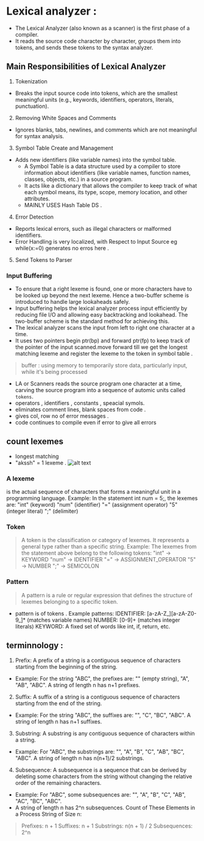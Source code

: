 # Lexical analyzer :
- The Lexical Analyzer (also known as a scanner) is the first phase of a compiler. 
- It reads the source code character by character, groups them into tokens, and sends these tokens to the syntax analyzer.

## Main Responsibilities of Lexical Analyzer
1. Tokenization
- Breaks the input source code into tokens, which are the smallest meaningful units (e.g., keywords, identifiers, operators, literals, punctuation).

2. Removing White Spaces and Comments
- Ignores blanks, tabs, newlines, and comments which are not meaningful for syntax analysis.

3. Symbol Table Create and Management
- Adds new identifiers (like variable names) into the symbol table.
    - A Symbol Table is a data structure used by a compiler to store information about identifiers (like variable names, function names, classes, objects, etc.) in a source program.
    - It acts like a dictionary that allows the compiler to keep track of what each symbol means, its type, scope, memory location, and other attributes.
    - MAINLY USES Hash Table DS .

4. Error Detection
- Reports lexical errors, such as illegal characters or malformed identifiers.
- Error Handling is very localized, with Respect to Input Source eg while(x:=0) generates no erros here . 

5. Send Tokens to Parser

### Input Buffering 
- To ensure that a right lexeme is found, one or more characters have to be looked up beyond the next lexeme. Hence a two-buffer scheme is introduced to handle large lookaheads safely.
- Input buffering helps the lexical analyzer process input efficiently by reducing file I/O and allowing easy backtracking and lookahead. The two-buffer scheme is the standard method for achieving this.
- The lexical analyzer scans the input from left to right one character at a time. 
- It uses two pointers begin ptr(bp) and forward ptr(fp) to keep track of the pointer of the input scanned.move forward till we get the longest matching lexeme and register the lexeme to the token in symbol table .

> buffer  : using memory to temporarily store data, particularly input, while it's being processed

- LA or Scanners reads the source program one character at a time, carving the source program into a sequence of automic units called `tokens`.
-  operators , identifiers , constants , speacial symols. 
- eliminates comment lines, blank spaces  from code .
- gives col, row no of error messages .
- code continues to compile even if error to give all errors 

## count lexemes 
- longest matching 
- "akssh" = 1 lexeme .
![alt text](<Screenshot 2025-02-27 at 6.46.43 PM.png>)


### A lexeme 
is the actual sequence of characters that forms a meaningful unit in a programming language.
Example: In the statement int num = 5;, the lexemes are:
"int" (keyword)
"num" (identifier)
"=" (assignment operator)
"5" (integer literal)
";" (delimiter)

### Token
> A token is the classification or category of lexemes.
It represents a general type rather than a specific string.
Example: The lexemes from the statement above belong to the following tokens:
"int" → KEYWORD
"num" → IDENTIFIER
"=" → ASSIGNMENT_OPERATOR
"5" → NUMBER
";" → SEMICOLON

### Pattern
> A pattern is a rule or regular expression that defines the structure of lexemes belonging to a specific token.
- pattern is of tokens .
Example patterns:
IDENTIFIER: [a-zA-Z_][a-zA-Z0-9_]* (matches variable names)
NUMBER: [0-9]+ (matches integer literals)
KEYWORD: A fixed set of words like int, if, return, etc.


## terminnology :
1. Prefix:
A prefix of a string is a contiguous sequence of characters starting from the beginning of the string.
- Example: For the string "ABC", the prefixes are:
"" (empty string), "A", "AB", "ABC".
A string of length n has n+1 prefixes.

2. Suffix:
A suffix of a string is a contiguous sequence of characters starting from the end of the string.
- Example: For the string "ABC", the suffixes are:
"", "C", "BC", "ABC".
A string of length n has n+1 suffixes.

3. Substring:
A substring is any contiguous sequence of characters within a string.
- Example: For "ABC", the substrings are:
"", "A", "B", "C", "AB", "BC", "ABC".
A string of length n has n(n+1)/2 substrings.

4. Subsequence:
A subsequence is a sequence that can be derived by deleting some characters from the string without changing the relative order of the remaining characters.
- Example: For "ABC", some subsequences are:
"", "A", "B", "C", "AB", "AC", "BC", "ABC".
- A string of length n has 2^n subsequences.
Count of These Elements in a Process String of Size n:
> Prefixes: n + 1
> Suffixes: n + 1
> Substrings: n(n + 1) / 2
> Subsequences: 2^n